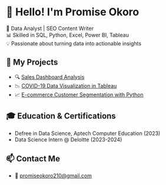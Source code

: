 # 👋 Hello! I'm Promise Okoro

🎯 Data Analyst | SEO Content Writer  
📊 Skilled in SQL, Python, Excel, Power BI, Tableau  
💡 Passionate about turning data into actionable insights  

## 📌 My Projects
- 🔍 [Sales Dashboard Analysis](https://github.com/PromiseOkoro/Sales-Dashboard)
- 📉 [COVID-19 Data Visualization in Tableau](https://github.com/PromiseOkoro/COVID19-Tableau)
- 📈 [E-commerce Customer Segmentation with Python](https://github.com/PromiseOkoro/Customer-Segmentation)

## 🎓 Education & Certifications
- Defree in Data Science, Aptech Computer Education (2023)    
- Data Science Intern @ Deloitte (2023-2024)

## 📫 Contact Me
- 📧 promiseokoro210@gmail.com 


